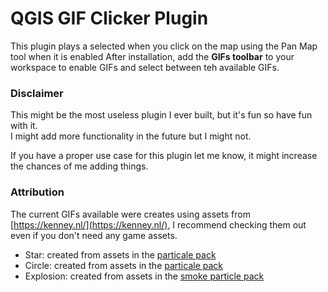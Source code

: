# QGIS GIF Clicker Plugin

This plugin plays a selected when you click on the map using the Pan Map tool when it is enabled
After installation, add the **GIFs toolbar** to your workspace to enable GIFs and select between teh available GIFs.

### Disclaimer

This might be the most useless plugin I ever built, but it's fun so have fun with it.  
I might add more functionality in the future but I might not.  

If you have a proper use case for this plugin let me know, it might increase the chances of me adding things.

### Attribution
The current GIFs available were creates using assets from [https://kenney.nl/](https://kenney.nl/), I recommend checking them out even if you don't need any game assets.

* Star: created from assets in the [particale pack](https://kenney.nl/assets/particle-pack)
* Circle: created from assets in the [particale pack](https://kenney.nl/assets/particle-pack)
* Explosion: created from assets in the [smoke particle pack](https://kenney.nl/assets/smoke-particles)
